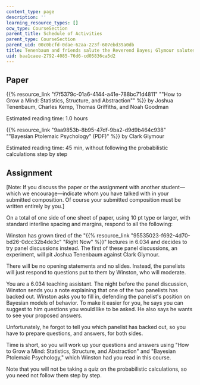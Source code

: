 ```yaml
---
content_type: page
description: ''
learning_resource_types: []
ocw_type: CourseSection
parent_title: Schedule of Activities
parent_type: CourseSection
parent_uid: 00c0bcfd-0dae-62aa-223f-607ebd39a0db
title: Tenenbaum and friends salute the Reverend Bayes; Glymour salutes Kepler
uid: baa1caee-2792-4085-76d6-cd05836ca5d2
---
```


Paper
-----

{{% resource_link "f7f5379c-01a6-4144-a41e-788bc71d4811" "\"How to Grow a Mind: Statistics, Structure, and Abstraction\"" %}} by Joshua Tenenbaum, Charles Kemp, Thomas Griffiths, and Noah Goodman

Estimated reading time: 1.0 hours

{{% resource_link "9aa9853b-8b95-47df-9ba2-d9d9b464c938" "\"Bayesian Ptolemaic Psychology\" (PDF)" %}} by Clark Glymour

Estimated reading time: 45 min, without following the probabilistic calculations step by step

Assignment
----------

\[Note: If you discuss the paper or the assignment with another student—which we encourage—indicate whom you have talked with in your submitted composition. Of course your submitted composition must be written entirely by you.\]

On a total of one side of one sheet of paper, using 10 pt type or larger, with standard interline spacing and margins, respond to all the following:

Winston has grown tired of the "{{% resource_link "95535023-f692-4d70-bd26-0dcc32b4de3c" "Right Now" %}}" lectures in 6.034 and decides to try panel discussions instead. The first of these panel discussions, an experiment, will pit Joshua Tenenbaum against Clark Glymour.

There will be no opening statements and no slides. Instead, the panelists will just respond to questions put to them by Winston, who will moderate.

You are a 6.034 teaching assistant. The night before the panel discussion, Winston sends you a note explaining that one of the two panelists has backed out. Winston asks you to fill in, defending the panelist's position on Bayesian models of behavior. To make it easier for you, he says you can suggest to him questions you would like to be asked. He also says he wants to see your proposed answers.

Unfortunately, he forgot to tell you which panelist has backed out, so you have to prepare questions, and answers, for both sides.

Time is short, so you will work up your questions and answers using "How to Grow a Mind: Statistics, Structure, and Abstraction" and "Bayesian Ptolemaic Psychology," which Winston had you read in this course.

Note that you will not be taking a quiz on the probabilistic calculations, so you need not follow them step by step.